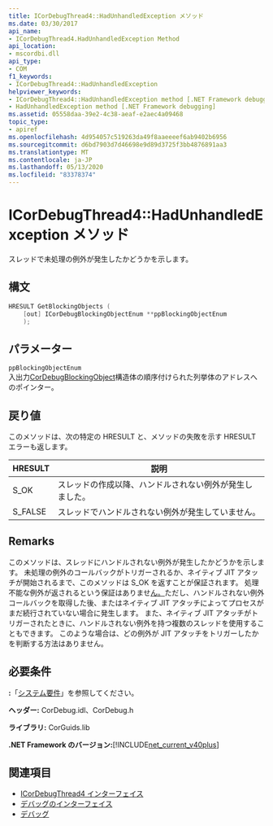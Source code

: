 ```yaml
---
title: ICorDebugThread4::HadUnhandledException メソッド
ms.date: 03/30/2017
api_name:
- ICorDebugThread4.HadUnhandledException Method
api_location:
- mscordbi.dll
api_type:
- COM
f1_keywords:
- ICorDebugThread4::HadUnhandledException
helpviewer_keywords:
- ICorDebugThread4::HadUnhandledException method [.NET Framework debugging]
- HadUnhandledException method [.NET Framework debugging]
ms.assetid: 05558daa-39e2-4c38-aeaf-e2aec4a09468
topic_type:
- apiref
ms.openlocfilehash: 4d954057c519263da49f8aaeeeef6ab9402b6956
ms.sourcegitcommit: d6bd7903d7d46698e9d89d3725f3bb4876891aa3
ms.translationtype: MT
ms.contentlocale: ja-JP
ms.lasthandoff: 05/13/2020
ms.locfileid: "83378374"
---
```

# <a name="icordebugthread4hadunhandledexception-method"></a>ICorDebugThread4::HadUnhandledException メソッド
スレッドで未処理の例外が発生したかどうかを示します。  
  
## <a name="syntax"></a>構文  
  
```cpp  
HRESULT GetBlockingObjects (  
    [out] ICorDebugBlockingObjectEnum **ppBlockingObjectEnum  
    );  
```  
  
## <a name="parameters"></a>パラメーター  
 `ppBlockingObjectEnum`  
 入出力[CorDebugBlockingObject](cordebugblockingobject-structure.md)構造体の順序付けられた列挙体のアドレスへのポインター。  
  
## <a name="return-value"></a>戻り値  
 このメソッドは、次の特定の HRESULT と、メソッドの失敗を示す HRESULT エラーも返します。  
  
|HRESULT|説明|  
|-------------|-----------------|  
|S_OK|スレッドの作成以降、ハンドルされない例外が発生しました。|  
|S_FALSE|スレッドでハンドルされない例外が発生していません。|  
  
## <a name="remarks"></a>Remarks  
 このメソッドは、スレッドにハンドルされない例外が発生したかどうかを示します。 未処理の例外のコールバックがトリガーされるか、ネイティブ JIT アタッチが開始されるまで、このメソッドは S_OK を返すことが保証されます。 処理不能な例外が返されるという保証はありませ[ん。](icordebugthread-getcurrentexception-method.md)ただし、ハンドルされない例外コールバックを取得した後、またはネイティブ JIT アタッチによってプロセスがまだ続行されていない場合に発生します。 また、ネイティブ JIT アタッチがトリガーされたときに、ハンドルされない例外を持つ複数のスレッドを使用することもできます。 このような場合は、どの例外が JIT アタッチをトリガーしたかを判断する方法はありません。  
  
## <a name="requirements"></a>必要条件  
 **:**「[システム要件](../../get-started/system-requirements.md)」を参照してください。  
  
 **ヘッダー:** CorDebug.idl、CorDebug.h  
  
 **ライブラリ:** CorGuids.lib  
  
 **.NET Framework のバージョン:**[!INCLUDE[net_current_v40plus](../../../../includes/net-current-v40plus-md.md)]  
  
## <a name="see-also"></a>関連項目

- [ICorDebugThread4 インターフェイス](icordebugthread4-interface.md)
- [デバッグのインターフェイス](debugging-interfaces.md)
- [デバッグ](index.md)
